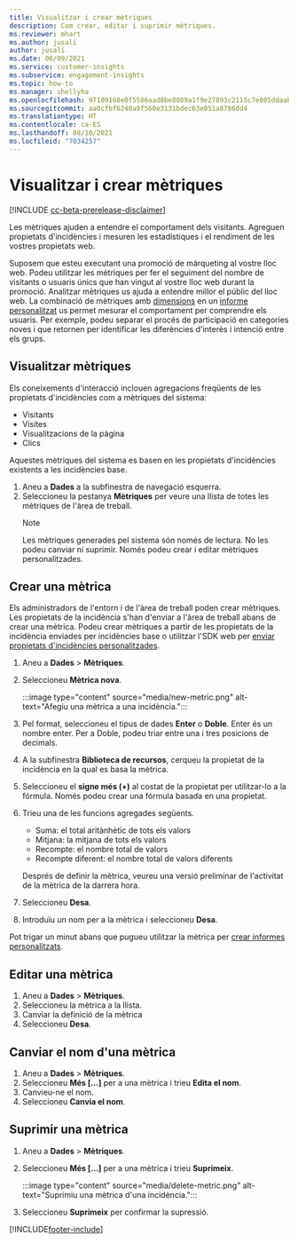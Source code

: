 ```yaml
---
title: Visualitzar i crear mètriques
description: Com crear, editar i suprimir mètriques.
ms.reviewer: mhart
ms.author: jusali
author: jusali
ms.date: 06/09/2021
ms.service: customer-insights
ms.subservice: engagement-insights
ms.topic: how-to
ms.manager: shellyha
ms.openlocfilehash: 97189168e0f5586aad8be8089a1f9e27893c2115c7e805ddaab1efc00e11b860
ms.sourcegitcommit: aa0cfbf6240a9f560e3131bdec63e051a8786dd4
ms.translationtype: HT
ms.contentlocale: ca-ES
ms.lasthandoff: 08/10/2021
ms.locfileid: "7034257"
---
```

# <a name="view-and-create-metrics"></a>Visualitzar i crear mètriques

[!INCLUDE [cc-beta-prerelease-disclaimer](includes/cc-beta-prerelease-disclaimer.md)]

Les mètriques ajuden a entendre el comportament dels visitants. Agreguen propietats d'incidències i mesuren les estadístiques i el rendiment de les vostres propietats web.  

Suposem que esteu executant una promoció de màrqueting al vostre lloc web. Podeu utilitzar les mètriques per fer el seguiment del nombre de visitants o usuaris únics que han vingut al vostre lloc web durant la promoció. Analitzar mètriques us ajuda a entendre millor el públic del lloc web. La combinació de mètriques amb [dimensions](dimensions.md) en un [informe personalitzat](custom-reports.md) us permet mesurar el comportament per comprendre els usuaris. Per exemple, podeu separar el procés de participació en categories noves i que retornen per identificar les diferències d'interès i intenció entre els grups.

## <a name="view-metrics"></a>Visualitzar mètriques

Els coneixements d'interacció inclouen agregacions freqüents de les propietats d'incidències com a mètriques del sistema: 

- Visitants
- Visites
- Visualitzacions de la pàgina
- Clics

Aquestes mètriques del sistema es basen en les propietats d'incidències existents a les incidències base.

1. Aneu a **Dades** a la subfinestra de navegació esquerra. 
1. Seleccioneu la pestanya **Mètriques** per veure una llista de totes les mètriques de l'àrea de treball. 
   > [!NOTE]
   > Les mètriques generades pel sistema són només de lectura. No les podeu canviar ni suprimir. Només podeu crear i editar mètriques personalitzades.

## <a name="create-a-metric"></a>Crear una mètrica

Els administradors de l'entorn i de l'àrea de treball poden crear mètriques. Les propietats de la incidència s'han d'enviar a l'àrea de treball abans de crear una mètrica. Podeu crear mètriques a partir de les propietats de la incidència enviades per incidències base o utilitzar l'SDK web per [enviar propietats d'incidències personalitzades](advanced-SDK-implementation.md).

1. Aneu a **Dades** > **Mètriques**.
1. Seleccioneu **Mètrica nova**.

   :::image type="content" source="media/new-metric.png" alt-text="Afegiu una mètrica a una incidència.":::

1. Pel format, seleccioneu el tipus de dades **Enter** o **Doble**. Enter és un nombre enter. Per a Doble, podeu triar entre una i tres posicions de decimals.
1. A la subfinestra **Biblioteca de recursos**, cerqueu la propietat de la incidència en la qual es basa la mètrica.
1. Seleccioneu el **signe més (+)** al costat de la propietat per utilitzar-lo a la fórmula. Només podeu crear una fórmula basada en una propietat. 
1. Trieu una de les funcions agregades següents. 

   - Suma: el total aritànhètic de tots els valors 
   - Mitjana: la mitjana de tots els valors
   - Recompte: el nombre total de valors
   - Recompte diferent: el nombre total de valors diferents

   Després de definir la mètrica, veureu una versió preliminar de l'activitat de la mètrica de la darrera hora.

1. Seleccioneu **Desa**. 
1. Introduïu un nom per a la mètrica i seleccioneu **Desa**.

Pot trigar un minut abans que pugueu utilitzar la mètrica per [crear informes personalitzats](custom-reports.md).

## <a name="edit-a-metric"></a>Editar una mètrica

1. Aneu a **Dades** > **Mètriques**.
1. Seleccioneu la mètrica a la llista.
1. Canviar la definició de la mètrica
1. Seleccioneu **Desa**.

## <a name="change-the-name-of-a-metric"></a>Canviar el nom d'una mètrica

1. Aneu a **Dades** > **Mètriques**.
1. Seleccioneu **Més [...]** per a una mètrica i trieu **Edita el nom**.
1. Canvieu-ne el nom. 
1. Seleccioneu **Canvia el nom**.

## <a name="delete-a-metric"></a>Suprimir una mètrica

1. Aneu a **Dades** > **Mètriques**.
1. Seleccioneu **Més [...]** per a una mètrica i trieu **Suprimeix**.

   :::image type="content" source="media/delete-metric.png" alt-text="Suprimiu una mètrica d'una incidència.":::

1. Seleccioneu **Suprimeix** per confirmar la supressió.

[!INCLUDE[footer-include](../includes/footer-banner.md)]
